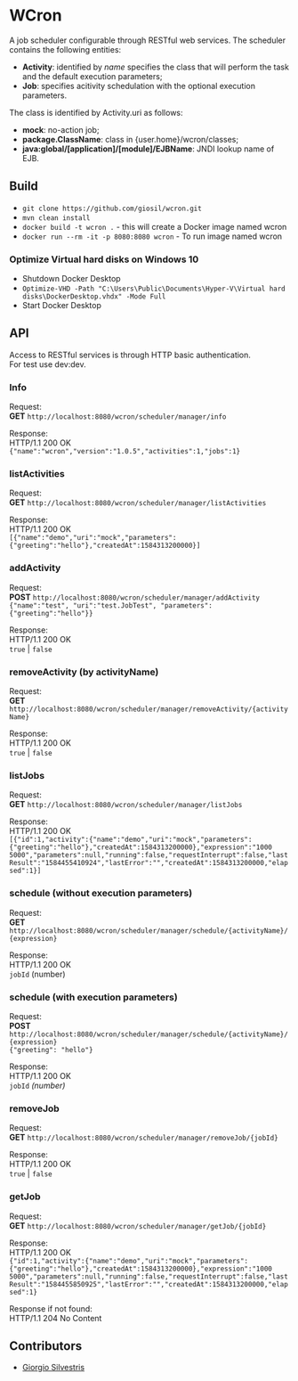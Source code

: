 # WCron

A job scheduler configurable through RESTful web services.
The scheduler contains the following entities:

* **Activity**: identified by *name* specifies the class that will perform the task and the default execution parameters;
* **Job**: specifies acitivity schedulation with the optional execution parameters.


The class is identified by Activity.uri as follows:

* **mock**: no-action job;
* **package.ClassName**: class in {user.home}/wcron/classes;
* **java:global/[application]/[module]/EJBName**: JNDI lookup name of EJB.

## Build

- `git clone https://github.com/giosil/wcron.git`
- `mvn clean install`
- `docker build -t wcron .` - this will create a Docker image named wcron
- `docker run --rm -it -p 8080:8080 wcron` - To run image named wcron

### Optimize Virtual hard disks on Windows 10

- Shutdown Docker Desktop
- `Optimize-VHD -Path "C:\Users\Public\Documents\Hyper-V\Virtual hard disks\DockerDesktop.vhdx" -Mode Full`
- Start Docker Desktop

## API 

Access to RESTful services is through HTTP basic authentication.<br/>
For test use dev:dev.

### Info

Request:<br/>
**GET** `http://localhost:8080/wcron/scheduler/manager/info`

Response:<br/>
HTTP/1.1 200 OK<br/>
`{"name":"wcron","version":"1.0.5","activities":1,"jobs":1}`

### listActivities

Request:<br/>
**GET** `http://localhost:8080/wcron/scheduler/manager/listActivities`

Response:<br/>
HTTP/1.1 200 OK<br/>
`[{"name":"demo","uri":"mock","parameters":{"greeting":"hello"},"createdAt":1584313200000}]`

### addActivity

Request:<br/>
**POST** `http://localhost:8080/wcron/scheduler/manager/addActivity`<br/>
`{"name":"test", "uri":"test.JobTest", "parameters":{"greeting":"hello"}}`

Response:<br/>
HTTP/1.1 200 OK<br/>
`true` | `false`

### removeActivity (by activityName)

Request:<br/>
**GET** `http://localhost:8080/wcron/scheduler/manager/removeActivity/{activityName}`

Response:<br/>
HTTP/1.1 200 OK<br/>
`true` | `false`

### listJobs

Request:<br/>
**GET** `http://localhost:8080/wcron/scheduler/manager/listJobs`

Response:<br/>
HTTP/1.1 200 OK<br/>
`[{"id":1,"activity":{"name":"demo","uri":"mock","parameters":{"greeting":"hello"},"createdAt":1584313200000},"expression":"1000 5000","parameters":null,"running":false,"requestInterrupt":false,"lastResult":"1584455410924","lastError":"","createdAt":1584313200000,"elapsed":1}]`

### schedule (without execution parameters)

Request:<br/>
**GET** `http://localhost:8080/wcron/scheduler/manager/schedule/{activityName}/{expression}`

Response:<br/>
HTTP/1.1 200 OK<br/>
`jobId` (number)

### schedule (with execution parameters)

Request:<br/>
**POST** `http://localhost:8080/wcron/scheduler/manager/schedule/{activityName}/{expression}`<br/>
`{"greeting": "hello"}`

Response:<br/>
HTTP/1.1 200 OK<br/>
`jobId` *(number)*

### removeJob

Request:<br/>
**GET** `http://localhost:8080/wcron/scheduler/manager/removeJob/{jobId}`

Response:<br/>
HTTP/1.1 200 OK<br/>
`true` | `false`

### getJob

Request:<br/>
**GET** `http://localhost:8080/wcron/scheduler/manager/getJob/{jobId}`

Response:<br/>
HTTP/1.1 200 OK<br/>
`{"id":1,"activity":{"name":"demo","uri":"mock","parameters":{"greeting":"hello"},"createdAt":1584313200000},"expression":"1000 5000","parameters":null,"running":false,"requestInterrupt":false,"lastResult":"1584455850925","lastError":"","createdAt":1584313200000,"elapsed":1}`

Response if not found:<br/>
HTTP/1.1 204 No Content<br/>

## Contributors

* [Giorgio Silvestris](https://github.com/giosil)

